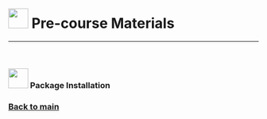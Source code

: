 # <img border="0" src="https://www.svgrepo.com/show/19652/maths-class-materials-cross-of-a-pencil-and-a-ruler.svg" width="40" height="40"> Pre-course Materials

***

<br/>


### <img border="0" src="https://www.svgrepo.com/show/4795/installation-symbol.svg" width="40" height="40"> Package Installation


### [Back to main](README.md)
